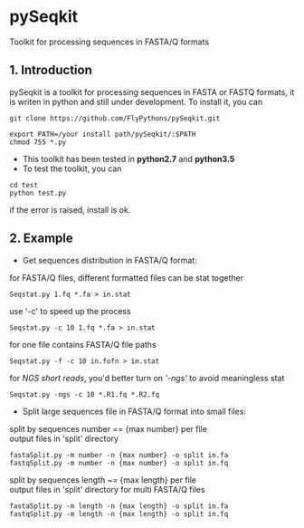 # pySeqkit
Toolkit for processing sequences in FASTA/Q formats
## 1. Introduction
pySeqkit is a toolkit for processing sequences in FASTA or FASTQ formats, it is writen in python and still under development. To install it, you can  
```commandline
git clone https://github.com/FlyPythons/pySeqkit.git

export PATH=/your install path/pySeqkit/:$PATH
chmod 755 *.py
```
* This toolkit has been tested in **python2.7** and **python3.5**
* To test the toolkit, you can
```commandline
cd test
python test.py
```
if the error is raised, install is ok.
## 2. Example
* Get sequences distribution in FASTA/Q format:

for FASTA/Q files, different formatted files can be stat together

```commandline
Seqstat.py 1.fq *.fa > in.stat
```

use '-c' to speed up the process
```commandline
Seqstat.py -c 10 1.fq *.fa > in.stat
```

for one file contains FASTA/Q file paths
```commandline
Seqstat.py -f -c 10 in.fofn > in.stat
```

for *NGS short reads*, you'd better turn on *'-ngs'* to avoid meaningless stat
```commandline
Seqstat.py -ngs -c 10 *.R1.fq *.R2.fq
```

* Split large sequences file in FASTA/Q format into small files:

split by sequences number == {max number} per file  
output files in 'split' directory
```commandline
fastaSplit.py -m number -n {max number} -o split in.fa
fastqSplit.py -m number -n {max number} -o split in.fq
```
split by sequences length ~= {max length} per file  
output files in 'split' directory
for multi FASTA/Q files
```commandline
fastaSplit.py -m length -n {max length} -o split in.fa
fastqSplit.py -m length -n {max length} -o split in.fq
```